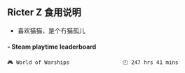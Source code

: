 ## Ricter Z 食用说明
- 喜欢猫猫，是个冇猫孤儿

<!-- steam-box start -->
#### - Steam playtime leaderboard
```text
🎮 World of Warships                 🕘 247 hrs 41 mins
```
<!-- Powered by https://github.com/YouEclipse/steam-box . -->
<!-- steam-box end -->
